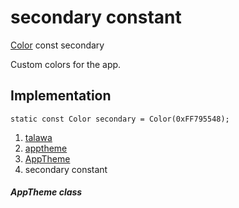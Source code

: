 
<div>

# secondary constant

</div>


[Color](https://api.flutter.dev/flutter/painting/Color-class.html) const
secondary



Custom colors for the app.



## Implementation

``` language-dart
static const Color secondary = Color(0xFF795548);
```







1.  [talawa](../../index.html)
2.  [apptheme](../../apptheme/)
3.  [AppTheme](../../apptheme/AppTheme-class.html)
4.  secondary constant

##### AppTheme class







